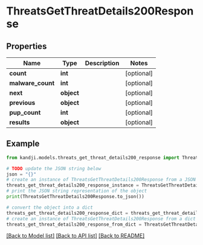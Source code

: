 # ThreatsGetThreatDetails200Response


## Properties

Name | Type | Description | Notes
------------ | ------------- | ------------- | -------------
**count** | **int** |  | [optional] 
**malware_count** | **int** |  | [optional] 
**next** | **object** |  | [optional] 
**previous** | **object** |  | [optional] 
**pup_count** | **int** |  | [optional] 
**results** | **object** |  | [optional] 

## Example

```python
from kandji.models.threats_get_threat_details200_response import ThreatsGetThreatDetails200Response

# TODO update the JSON string below
json = "{}"
# create an instance of ThreatsGetThreatDetails200Response from a JSON string
threats_get_threat_details200_response_instance = ThreatsGetThreatDetails200Response.from_json(json)
# print the JSON string representation of the object
print(ThreatsGetThreatDetails200Response.to_json())

# convert the object into a dict
threats_get_threat_details200_response_dict = threats_get_threat_details200_response_instance.to_dict()
# create an instance of ThreatsGetThreatDetails200Response from a dict
threats_get_threat_details200_response_from_dict = ThreatsGetThreatDetails200Response.from_dict(threats_get_threat_details200_response_dict)
```
[[Back to Model list]](../README.md#documentation-for-models) [[Back to API list]](../README.md#documentation-for-api-endpoints) [[Back to README]](../README.md)


